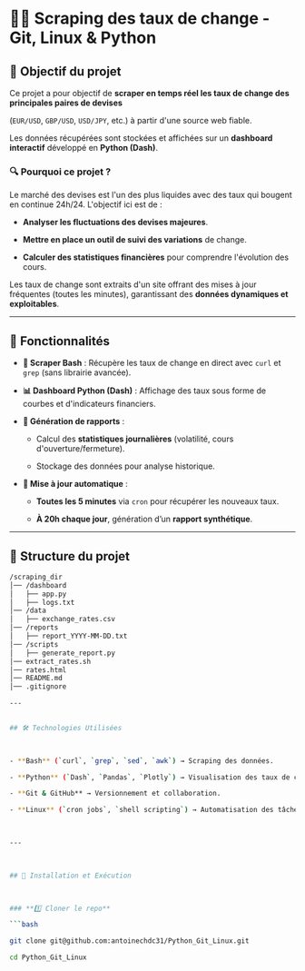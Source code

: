 # 🕵️‍♂️ Scraping des taux de change - Git, Linux & Python

 

## 📌 Objectif du projet

 

Ce projet a pour objectif de **scraper en temps réel les taux de change des principales paires de devises**

(`EUR/USD`, `GBP/USD`, `USD/JPY`, etc.) à partir d'une source web fiable. 

Les données récupérées sont stockées et affichées sur un **dashboard interactif** développé en **Python (Dash)**.

 

### 🔍 **Pourquoi ce projet ?**

Le marché des devises est l'un des plus liquides avec des taux qui bougent en continue 24h/24. L'objectif ici est de :

- **Analyser les fluctuations des devises majeures**.

- **Mettre en place un outil de suivi des variations** de change.

- **Calculer des statistiques financières** pour comprendre l'évolution des cours.

 

Les taux de change sont extraits d'un site offrant des mises à jour fréquentes (toutes les minutes), garantissant des **données dynamiques et exploitables**.

 

---

 

## 🚀 Fonctionnalités

 

- **📡 Scraper Bash** : Récupère les taux de change en direct avec `curl` et `grep` (sans librairie avancée).

- **📊 Dashboard Python (Dash)** : Affichage des taux sous forme de courbes et d'indicateurs financiers.

- **📄 Génération de rapports** :

  - Calcul des **statistiques journalières** (volatilité, cours d'ouverture/fermeture).

  - Stockage des données pour analyse historique.

- **🔄 Mise à jour automatique** :

  - **Toutes les 5 minutes** via `cron` pour récupérer les nouveaux taux.

  - **À 20h chaque jour**, génération d’un **rapport synthétique**.

 

---


## 📂 Structure du projet

```bash
/scraping_dir
│── /dashboard
│   ├── app.py
│   ├── logs.txt
│── /data
│   ├── exchange_rates.csv
│── /reports
│   ├── report_YYYY-MM-DD.txt
│── /scripts
│   ├── generate_report.py
│── extract_rates.sh
│── rates.html
│── README.md
│── .gitignore

---
 

## 🛠️ Technologies Utilisées

 

- **Bash** (`curl`, `grep`, `sed`, `awk`) → Scraping des données.

- **Python** (`Dash`, `Pandas`, `Plotly`) → Visualisation des taux de change.

- **Git & GitHub** → Versionnement et collaboration.

- **Linux** (`cron jobs`, `shell scripting`) → Automatisation des tâches.

 

---

 

## 🔧 Installation et Exécution

 

### **1️⃣ Cloner le repo**

```bash

git clone git@github.com:antoinechdc31/Python_Git_Linux.git

cd Python_Git_Linux

